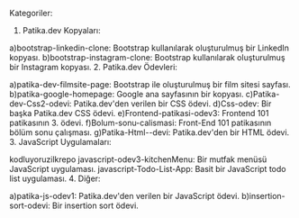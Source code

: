 Kategoriler:

1. Patika.dev Kopyaları:

a)bootstrap-linkedin-clone: Bootstrap kullanılarak oluşturulmuş bir LinkedIn kopyası.
b)bootstrap-instagram-clone: Bootstrap kullanılarak oluşturulmuş bir Instagram kopyası.
2. Patika.dev Ödevleri:

a)patika-dev-filmsite-page: Bootstrap ile oluşturulmuş bir film sitesi sayfası.
b)patika-google-homepage: Google ana sayfasının bir kopyası.
c)Patika-dev-Css2-odevi: Patika.dev'den verilen bir CSS ödevi.
d)Css-odev: Bir başka Patika.dev CSS ödevi.
e)Frontend-patikasi-odev3: Frontend 101 patikasının 3. ödevi.
f)Bolum-sonu-calismasi: Front-End 101 patikasının bölüm sonu çalışması.
g)Patika-Html--devi: Patika.dev'den bir HTML ödevi.
3. JavaScript Uygulamaları:

kodluyoruzilkrepo javascript-odev3-kitchenMenu: Bir mutfak menüsü JavaScript uygulaması.
javascript-Todo-List-App: Basit bir JavaScript todo list uygulaması.
4. Diğer:

a)patika-js-odev1: Patika.dev'den verilen bir JavaScript ödevi.
b)insertion-sort-odevi: Bir insertion sort ödevi.
